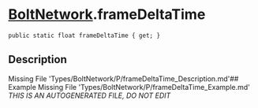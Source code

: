 # [BoltNetwork](Types/BoltNetwork.md).frameDeltaTime
`public static float frameDeltaTime { get; }`
## Description
Missing File 'Types/BoltNetwork/P/frameDeltaTime_Description.md'## Example
Missing File 'Types/BoltNetwork/P/frameDeltaTime_Example.md'
*THIS IS AN AUTOGENERATED FILE, DO NOT EDIT*
